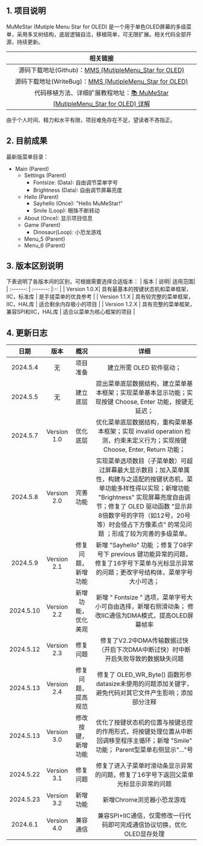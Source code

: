 ## 1. 项目说明

MuMeStar (Mutiple Menu Star for OLED) 是一个用于单色OLED屏幕的多级菜单，采用多叉树结构，底层逻辑自洽，移植简单，可无限扩展。相关代码全部开源，持续更新。

| 相关链接 |
| :------: |
| 源码下载地址(Github)：[MMS (MutipleMenu_Star for OLED) ](https://github.com/13081032491/MuMeStar) |
| 源码下载地址(WriteBug)：[MMS (MutipleMenu_Star for OLED) ](https://www.writebug.com/code/74f70a1e-1c04-11ef-a772-0242c0a81018)  |
|代码移植方法、详细扩展教程地址：[📚 MuMeStar (MutipleMenu_Star for OLED) 详解](https://www.writebug.com/article/2b4ea580-1bfe-11ef-a772-0242c0a81018) |

由于个人时间、精力和水平有限，项目难免存在不足，望读者不吝指正。

## 2. 目前成果
 
最新版菜单目录：
- Main (Parent)
	- Settings (Parent)
		- Fontsize: (Data): 自由调节菜单字号
		- Brightness (Data): 自由调节屏幕亮度
	- Hello (Parent)
		- Sayhello (Once): "Hello MuMeStar!"
		- Smile (Loop): 眼珠不断转动 
	- About (Once): 显示项目信息
	- Game (Parent)
		- Dinosaur(Loop): 小恐龙游戏 
	- Menu_5 (Parent)
	- Menu_6 (Parent)

## 3. 版本区别说明
下表说明了各版本间的区别，可根据需要选择合适版本：
 | 版本 | 说明| 适用范围|
 | :------: | :------: |:-: |
 | Version 1.0.X| 具有最基本的按键状态机和菜单框架，IIC，标准库 | 是手搓菜单的优良参考 |
 | Version 1.1.X | 具有较完整的菜单框架，IIC，HAL库 | 适合剩余内存极小的项目 |
 | Version 1.2.X | 具有完整的菜单框架，兼容SPI和IIC，HAL库 | 适合以菜单为核心框架的项目 |

## 4. 更新日志

| 日期 | 版本 | 概况 | 详细 | 
| :------: | :------: | :------: | :------: |
| 2024.5.4  | 无 | 项目准备 | 建立所需 OLED 软件驱动；|
| 2024.5.5 | 无 | 建立底层 | 提出菜单底层数据结构，建立菜单基本框架；实现菜单基本显示功能；实现按键 Choose, Enter 功能，按键无延迟； |
| 2024.5.7 | Version 1.0 | 优化底层 | 优化菜单底层数据结构，重构菜单基本框架；实现 invalid operation 检测，约束未定义行为；实现按键 Choose, Enter, Return 功能； |
| 2024.5.8 | Version 2.0 | 完善功能 | 实现菜单选项数目（子菜单数）可超过屏幕最大显示数目；加入菜单属性，构建与之适配的按键状态机，菜单功能多样性得以实现；新增功能 "Brightness" 实现屏幕亮度自由调节；修复了 OLED 驱动函数 "显示非8倍数字号的字符（如12号，20号等）时会侵占下方像素点" 的常见问题 ；形成了较为完善的多级菜单。|
|2024.5.9|Version 2.1| 修复问题，新增功能 | 新增 "Sayhello" 功能 ；修复了08字号下 previous 键功能异常的问题，修复了16字号下菜单与光标显示异常的问题；更改字号结构体，菜单字号大小可选； |
|2024.5.10|Version 2.2|新增功能，优化美观 | 新增 " Fontsize " 选项，菜单字号大小可自由选择，新增右侧滑动条； 修改IIC通信为DMA模式，提高OLED屏幕帧率 |
| 2024.5.12 | Version 2.3 | 修复问题 |修复了V2.2中DMA传输数据过快（开启下次DMA中断过快）时中断开启失败导致的数据缺失问题|
| 2024.5.13 | Version 2.4 | 修复问题，提高规范| 修复了 OLED_WR_Byte() 函数形参datasize未使用的问题添加关键字，避免代码对其它文件产生影响；添加部分注释 |
| 2024.5.13 | Version 3.0 | 修改按键，新增功能  | 优化了按键状态机的位置与按键总控的作用形式，将按键处理位置从中断回调移至程序主循环；新增 "Smile" 功能； Parent型菜单右侧显示"..."号| 
| 2024.5.22 | Version 3.1 | 修复问题 | 修复了进入子菜单时滑动条显示异常的问题，修复了16字号下返回父菜单光标显示异常的问题| 
|2024.5.23|Version 3.2| 新增功能 | 新增Chrome浏览器小恐龙游戏 |
|2024.6.1|Version 4.0| 兼容通信 | 兼容SPI+IIC通信，仅需修改一行代码即可完成通信协议切换，优化OLED显存处理 |


